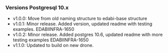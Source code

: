 ### Versions  Postgresql 10.x
* v1.0.0:  Move from old naming structure to edabi-base structure
* v1.0.1:  Minor release.  Added version, updated readme with testing examples. EDABIINFRA-1650
* v1.0.2:  Minor release.  Added postgres 10.6, updated readme with more testing examples EDABIINFRA-1650
* v1.1.0:  Updated to build on new drone.
